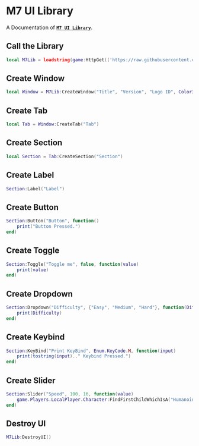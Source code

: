 # M7 UI Library 
A Documentation of **[`M7 UI Library`](https://github.com/M7/M7-UI-Library)**.

## Call the Library
```lua
local M7Lib = loadstring(game:HttpGet(('https://raw.githubusercontent.com/M7ilan/M7-UI-Library/main/Source.lua')))()
```

## Create Window
```lua
local Window = M7Lib:CreateWindow("Title", "Version", "Logo ID", Color3.fromRGB(50, 200, 100))
```

## Create Tab
```lua
local Tab = Window:CreateTab("Tab")
```

## Create Section
```lua
local Section = Tab:CreateSection("Section")
```

## Create Label
```lua
Section:Label("Label")
```

## Create Button
```lua
Section:Button("Button", function()
    print("Button Pressed.")
end)
```

## Create Toggle
```lua
Section:Toggle("Toggle me", false, function(value)
    print(value)
end)
```

## Create Dropdown
```lua
Section:Dropdown("Difficulty", {"Easy", "Medium", "Hard"}, function(Difficulty)
    print(Difficulty)
end)
```

## Create Keybind
```lua
Section:KeyBind("Print KeyBind", Enum.KeyCode.M, function(input)
    print(tostring(input).." Keybind Pressed.")
end)
```

## Create Slider
```lua
Section:Slider("Speed", 100, 16, function(value)
    game.Players.LocalPlayer.Character:FindFirstChildWhichIsA("Humanoid").WalkSpeed = value
end)
```

## Destroy UI
```lua
M7Lib:DestroyUI()
```
